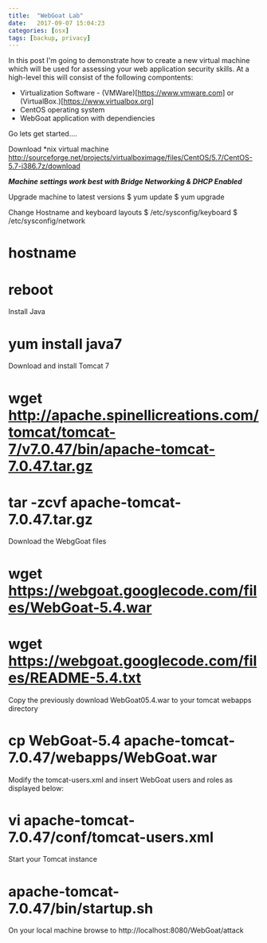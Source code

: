 ```yaml
---
title:  "WebGoat Lab"
date:   2017-09-07 15:04:23
categories: [osx]
tags: [backup, privacy]
---
```

In this post I'm going to demonstrate how to create a new virtual machine which will be used for assessing your web application security skills.  At a high-level this will consist of the following compontents:

* Virtualization Software - (VMWare)[https://www.vmware.com] or (VirtualBox.)[https://www.virtualbox.org]
* CentOS operating system
* WebGoat application with dependiencies

Go lets get started....

Download *nix virtual machine
http://sourceforge.net/projects/virtualboximage/files/CentOS/5.7/CentOS-5.7-i386.7z/download
 
***Machine settings work best with Bridge Networking & DHCP Enabled***
 
Upgrade machine to latest versions
$ yum update
$ yum upgrade
 
Change Hostname and keyboard layouts
$ /etc/sysconfig/keyboard
$ /etc/sysconfig/network
 
# hostname <insert hostname>
 
# reboot
 
Install Java
# yum install java7
 
Download and install Tomcat 7
# wget http://apache.spinellicreations.com/tomcat/tomcat-7/v7.0.47/bin/apache-tomcat-7.0.47.tar.gz
# tar -zcvf apache-tomcat-7.0.47.tar.gz
 
Download the WebgGoat files
# wget https://webgoat.googlecode.com/files/WebGoat-5.4.war
# wget https://webgoat.googlecode.com/files/README-5.4.txt
 
Copy the previously download WebGoat05.4.war to your tomcat webapps directory
# cp WebGoat-5.4 apache-tomcat-7.0.47/webapps/WebGoat.war
 
Modify the tomcat-users.xml and insert WebGoat users and roles as displayed below:
# vi apache-tomcat-7.0.47/conf/tomcat-users.xml
 
<tomcat-users>
      <role rolename="webgoat_basic"/>
      <role rolename="webgoat_admin"/>
      <role rolename="webgoat_user"/>
      <role rolename="tomcat"/>
      <user password="webgoat" roles="webgoat_admin" username="webgoat"/>
      <user password="basic" roles="webgoat_user,webgoat_basic" username="basic"/>
      <user password="tomcat" roles="tomcat" username="tomcat"/>
      <user password="guest" roles="webgoat_user" username="guest"/>
    </tomcat-users>
 
Start your Tomcat instance
# apache-tomcat-7.0.47/bin/startup.sh
 
On your local machine browse to http://localhost:8080/WebGoat/attack
